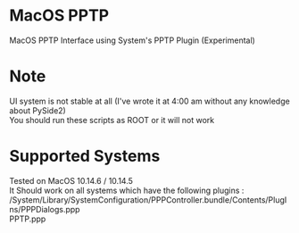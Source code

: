# MacOS PPTP
MacOS PPTP Interface using System's PPTP Plugin (Experimental) 

# Note
UI system is not stable at all (I've wrote it at 4:00 am without any knowledge about PySide2)<br>
You should run these scripts as ROOT or it will not work 

# Supported Systems
Tested on MacOS 10.14.6 / 10.14.5 <br>
It Should work on all systems which have the following plugins : <br>
/System/Library/SystemConfiguration/PPPController.bundle/Contents/PlugIns/PPPDialogs.ppp <br>
PPTP.ppp
